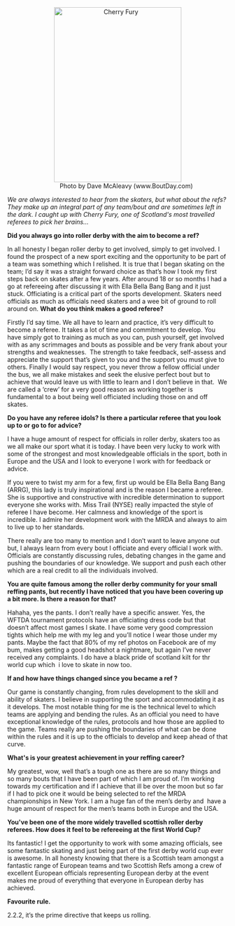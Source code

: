<html><body><div class="mceTemp mceIEcenter" style="text-align:center;"><dl class="wp-caption aligncenter"><dt class="wp-caption-dt"><a href="http://scottishrollerderbyblog.com/2011/10/317384_2247634164423_1655254998_2203563_47769373_n.jpg"><img class="size-full wp-image-294  " title="Cherry Fury" src="http://scottishrollerderbyblog.com/2011/10/317384_2247634164423_1655254998_2203563_47769373_n.jpg" alt="Cherry Fury" width="291" height="399"></a></dt><dd class="wp-caption-dd">Photo by Dave McAleavy (www.BoutDay.com)</dd></dl></div>
<em>We are always interested to hear from the skaters, but what about the refs? They make up an integral part of any team/bout and are sometimes left in the dark. I caught up with Cherry Fury, one of Scotland's most travelled referees to pick her brains...</em>

<strong>Did you always go into roller derby with the aim to become a ref?</strong>

In all honesty I began roller derby to get involved, simply to get involved. I found the prospect of a new sport exciting and the opportunity to be part of a team was something which I relished. It is true that I began skating on the team; I’d say it was a straight forward choice as that’s how I took my first steps back on skates after a few years. After around 18 or so months I had a go at refereeing after discussing it with Ella Bella Bang Bang and it just stuck. Officiating is a critical part of the sports development. Skaters need officials as much as officials need skaters and a wee bit of ground to roll around on.
<strong>
What do you think makes a good referee?</strong>

Firstly I’d say time. We all have to learn and practice, it’s very difficult to become a referee. It takes a lot of time and commitment to develop. You have simply got to training as much as you can, push yourself, get involved with as any scrimmages and bouts as possible and be very frank about your strengths and weaknesses.  The strength to take feedback, self-assess and appreciate the support that’s given to you and the support you must give to others. Finally I would say respect, you never throw a fellow official under the bus, we all make mistakes and seek the elusive perfect bout but to achieve that would leave us with little to learn and I don’t believe in that.  We are called a ‘crew’ for a very good reason as working together is fundamental to a bout being well officiated including those on and off skates.
<strong></strong>

<strong>Do you have any referee idols? Is there a particular referee that you look up to or go to for advice?</strong>

I have a huge amount of respect for officials in roller derby, skaters too as we all make our sport what it is today. I have been very lucky to work with some of the strongest and most knowledgeable officials in the sport, both in Europe and the USA and I look to everyone I work with for feedback or advice.

If you were to twist my arm for a few, first up would be Ella Bella Bang Bang (ARRG), this lady is truly inspirational and is the reason I became a referee. She is supportive and constructive with incredible determination to support everyone she works with. Miss Trail (NYSE) really impacted the style of referee I have become. Her calmness and knowledge of the sport is incredible. I admire her development work with the MRDA and always to aim to live up to her standards.

There really are too many to mention and I don’t want to leave anyone out but, I always learn from every bout I officiate and every official I work with. Officials are constantly discussing rules, debating changes in the game and pushing the boundaries of our knowledge. We support and push each other which are a real credit to all the individuals involved.

<strong>You are quite famous among the roller derby community for your small reffing pants, but recently I have noticed that you have been covering up a bit more. Is there a reason for that?</strong>

Hahaha, yes the pants. I don’t really have a specific answer. Yes, the WFTDA tournament protocols have an officiating dress code but that doesn’t affect most games I skate. I have some very good compression tights which help me with my leg and you’ll notice I wear those under my pants. Maybe the fact that 80% of my ref photos on Facebook are of my bum, makes getting a good headshot a nightmare, but again I’ve never received any complaints. I do have a black pride of scotland kilt for thr world cup which  i love to skate in now too.

<strong>If and how have things changed since you became a ref ?</strong>

Our game is constantly changing, from rules development to the skill and ability of skaters. I believe in supporting the sport and accommodating it as it develops. The most notable thing for me is the technical level to which teams are applying and bending the rules. As an official you need to have exceptional knowledge of the rules, protocols and how those are applied to the game. Teams really are pushing the boundaries of what can be done within the rules and it is up to the officials to develop and keep ahead of that curve.

<strong>What's is your greatest achievement in your reffing career?</strong>

My greatest, wow, well that’s a tough one as there are so many things and so many bouts that I have been part of which I am proud of. I’m working towards my certification and if I achieve that ill be over the moon but so far if I had to pick one it would be being selected to ref the MRDA championships in New York. I am a huge fan of the men’s derby and  have a huge amount of respect for the men’s teams both in Europe and the USA.

<strong>You've been one of the more widely travelled scottish roller derby referees. How does it feel to be refereeing at the first World Cup?</strong>

Its fantastic! I get the opportunity to work with some amazing officials, see some fantastic skating and just being part of the first derby world cup ever is awesome. In all honesty knowing that there is a Scottish team amongst a fantastic range of European teams and two Scottish Refs among a crew of excellent European officials representing European derby at the event makes me proud of everything that everyone in European derby has achieved.

<strong>Favourite rule.</strong>

2.2.2, it’s the prime directive that keeps us rolling.</body></html>
